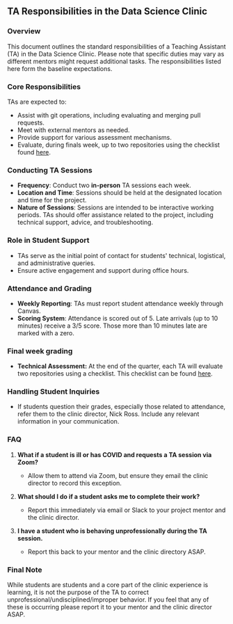 ## TA Responsibilities in the Data Science Clinic

### Overview
This document outlines the standard responsibilities of a Teaching Assistant (TA) in the Data Science Clinic. Please note that specific duties may vary as different mentors might request additional tasks. The responsibilities listed here form the baseline expectations.

### Core Responsibilities
TAs are expected to:

- Assist with git operations, including evaluating and merging pull requests.
- Meet with external mentors as needed.
- Provide support for various assessment mechanisms.
- Evaluate, during finals week, up to two repositories using the checklist found [here](../rubrics/final-technical-cleanup.md).

### Conducting TA Sessions

- **Frequency**: Conduct two **in-person** TA sessions each week.
- **Location and Time**: Sessions should be held at the designated location and time for the project.
- **Nature of Sessions**: Sessions are intended to be interactive working periods. TAs should offer assistance related to the project, including technical support, advice, and troubleshooting.

### Role in Student Support

- TAs serve as the initial point of contact for students' technical, logistical, and administrative queries.
- Ensure active engagement and support during office hours.

### Attendance and Grading

- **Weekly Reporting**: TAs must report student attendance weekly through Canvas.
- **Scoring System**: Attendance is scored out of 5. Late arrivals (up to 10 minutes) receive a 3/5 score. Those more than 10 minutes late are marked with a zero.

### Final week grading

- **Technical Assessment:** At the end of the quarter, each TA will evaluate two repositories using a checklist. This checklist can be found [here](../rubrics/final-technical-cleanup.md).

### Handling Student Inquiries

- If students question their grades, especially those related to attendance, refer them to the clinic director, Nick Ross. Include any relevant information in your communication.

### FAQ

1. **What if a student is ill or has COVID and requests a TA session via Zoom?**
   
   - Allow them to attend via Zoom, but ensure they email the clinic director to record this exception.

2. **What should I do if a student asks me to complete their work?**
   
   - Report this immediately via email or Slack to your project mentor and the clinic director.


3. **I have a student who is behaving unprofessionally during the TA session.**

    - Report this back to your mentor and the clinic directory ASAP. 

### Final Note

While students are students and a core part of the clinic experience is learning, it is not the purpose of the TA to correct unprofessional/undisciplined/improper behavior. If you feel that any of these is occurring please report it to your mentor and the clinic director ASAP.